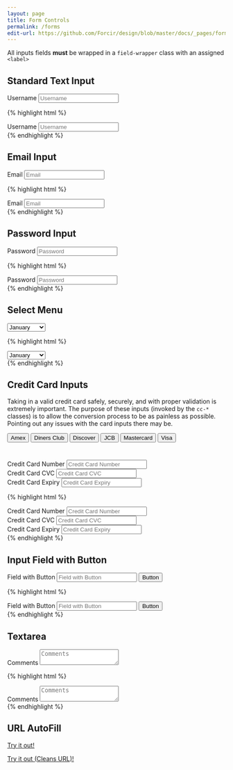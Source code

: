 ```yaml
---
layout: page
title: Form Controls
permalink: /forms
edit-url: https://github.com/Forcir/design/blob/master/docs/_pages/forms.md
---
```


All inputs fields **must** be wrapped in a `field-wrapper` class with an assigned `<label>`

## Standard Text Input

<div class="field-wrapper">
    <label for="username">Username</label>
    <input type="text" name="username" class="form-control" placeholder="Username" autocomplete="off">
</div>

{% highlight html %}
<div class="field-wrapper">
    <label for="username">Username</label>
    <input type="text" name="username" class="form-control" placeholder="Username">
</div>
{% endhighlight %}

## Email Input

<div class="field-wrapper">
    <label for="email">Email</label>
    <input type="email" name="email" class="form-control" placeholder="Email" autocomplete="off">
</div>

{% highlight html %}
<div class="field-wrapper">
    <label for="email">Email</label>
    <input type="email" name="email" class="form-control" placeholder="Email" autocomplete="off">
</div>
{% endhighlight %}

## Password Input

<div class="field-wrapper">
    <label for="password">Password</label>
    <input type="password" name="password" class="form-control" placeholder="Password" autocomplete="off">
</div>

{% highlight html %}
<div class="field-wrapper">
    <label for="password">Password</label>
    <input type="password" name="password" class="form-control" placeholder="Password" autocomplete="off">
</div>
{% endhighlight %}

## Select Menu

<div class="field-wrapper">
    <label for="month"></label>
    <select name="month" class="form-control">
        <option value="January">January</option>
        <option value="February">February</option>
        <option value="March">March</option>
        <option value="April">April</option>
        <option value="May">May</option>
        <option value="June">June</option>
        <option value="July">July</option>
        <option value="August">August</option>
        <option value="September">September</option>
        <option value="October">October</option>
        <option value="November">November</option>
        <option value="December">December</option>
    </select>
</div>

{% highlight html %}
<div class="field-wrapper">
    <label for="month"></label>
    <select name="month" class="form-control">
        <option value="January">January</option>
        <option value="February">February</option>
        <option value="March">March</option>
        <option value="April">April</option>
        <option value="May">May</option>
        <option value="June">June</option>
        <option value="July">July</option>
        <option value="August">August</option>
        <option value="September">September</option>
        <option value="October">October</option>
        <option value="November">November</option>
        <option value="December">December</option>
    </select>
</div>
{% endhighlight %}

## Credit Card Inputs

Taking in a valid credit card safely, securely, and with proper validation is extremely important. The purpose of these inputs (invoked by the `cc-*` classes) is to allow the conversion process to be as painless as possible. Pointing out any issues with the card inputs there may be.

<p class="btn-group btn-group-sm" style="margin-bottom: 40px">
    <button class="btn custom-cc-number" data-number="371449635398431" data-cvc="1234" data-expiry="09 / 16">Amex</button>
    <button class="btn custom-cc-number" data-number="30569309025904" data-cvc="321" data-expiry="06 / 16">Diners Club</button>
    <button class="btn custom-cc-number" data-number="6011111111111117" data-cvc="223" data-expiry="03 / 17">Discover</button>
    <button class="btn custom-cc-number" data-number="3530111333300000" data-cvc="400" data-expiry="11 / 16">JCB</button>
    <button class="btn custom-cc-number" data-number="5555555555554444" data-cvc="543" data-expiry="05 / 16">Mastercard</button>
    <button class="btn custom-cc-number" data-number="4111111111111111" data-cvc="712" data-expiry="02 / 17">Visa</button>
</p>

<div class="field-wrapper">
    <label for="cc-number">Credit Card Number</label>
    <input type="tel" name="cc-number" class="form-control cc-number" placeholder="Credit Card Number" autocomplete="off">
</div>

<div class="field-wrapper">
    <label for="cc-cvc">Credit Card CVC</label>
    <input type="tel" name="cc-cvc" class="form-control cc-cvc" placeholder="Credit Card CVC" autocomplete="off">
</div>

<div class="field-wrapper">
    <label for="cc-expiry">Credit Card Expiry</label>
    <input type="tel" name="cc-expiry" class="form-control cc-expiry" placeholder="Credit Card Expiry" autocomplete="off">
</div>

{% highlight html %}
<div class="field-wrapper">
    <label for="cc-number">Credit Card Number</label>
    <input type="tel" name="cc-number" class="form-control cc-number" placeholder="Credit Card Number" autocomplete="off">
</div>

<div class="field-wrapper">
    <label for="cc-cvc">Credit Card CVC</label>
    <input type="tel" name="cc-cvc" class="form-control cc-cvc" placeholder="Credit Card CVC" autocomplete="off">
</div>

<div class="field-wrapper">
    <label for="cc-expiry">Credit Card Expiry</label>
    <input type="tel" name="cc-expiry" class="form-control cc-expiry" placeholder="Credit Card Expiry" autocomplete="off">
</div>
{% endhighlight %}

## Input Field with Button

<div class="field-wrapper field-group">
    <label for="field-with-button">Field with Button</label>
    <input type="text" name="field-with-button" class="form-control" placeholder="Field with Button" autocomplete="off">
    <button type="button" class="button">Button</button>
</div>

{% highlight html %}
<div class="field-wrapper field-group">
    <label for="field-with-button">Field with Button</label>
    <input type="text" name="field-with-button" class="form-control" placeholder="Field with Button" autocomplete="off">
    <button type="button" class="button">Button</button>
</div>
{% endhighlight %}

## Textarea

<div class="field-wrapper">
    <label for="comments">Comments</label>
    <textarea type="text" name="comments" class="form-control" placeholder="Comments" autocomplete="off"></textarea>
</div>

{% highlight html %}
<div class="field-wrapper">
    <label for="comments">Comments</label>
    <textarea type="text" name="comments" class="form-control" placeholder="Comments" autocomplete="off"></textarea>
</div>
{% endhighlight %}

## URL AutoFill

<a href="/forms?autofill=true&username=Example%20Username&email=admin%40forcir.com&month=April&cc-number=4111111111111111&cc-cvc=712&cc-expiry=02/17&field-with-button=Awesome!&comments=Textareas%20too,%20yep!" class="btn">Try it out!</a>

<a href="/forms?autofill=true&username=Example%20Username&email=admin%40forcir.com&month=April&cc-number=4111111111111111&cc-cvc=712&cc-expiry=02/17&field-with-button=Awesome!&comments=Textareas%20too,%20yep!&cleanURL=true" class="btn">Try it out (Cleans URL)!</a>
